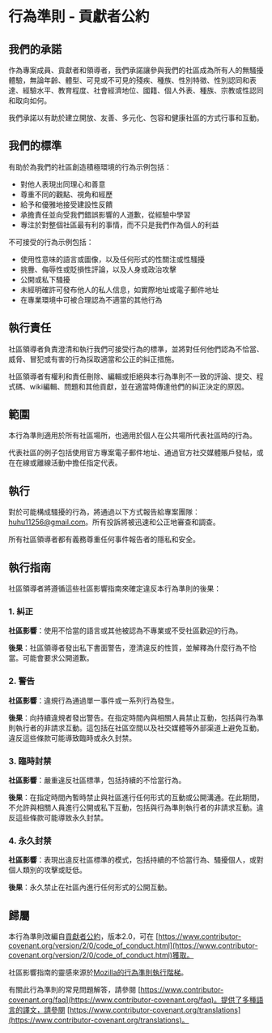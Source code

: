 # 行為準則 - 貢獻者公約

## 我們的承諾

作為專案成員、貢獻者和領導者，我們承諾讓參與我們的社區成為所有人的無騷擾體驗，無論年齡、體型、可見或不可見的殘疾、種族、性別特徵、性別認同和表達、經驗水平、教育程度、社會經濟地位、國籍、個人外表、種族、宗教或性認同和取向如何。

我們承諾以有助於建立開放、友善、多元化、包容和健康社區的方式行事和互動。

## 我們的標準

有助於為我們的社區創造積極環境的行為示例包括：

* 對他人表現出同理心和善意
* 尊重不同的觀點、視角和經歷
* 給予和優雅地接受建設性反饋
* 承擔責任並向受我們錯誤影響的人道歉，從經驗中學習
* 專注於對整個社區最有利的事情，而不只是我們作為個人的利益

不可接受的行為示例包括：

* 使用性意味的語言或圖像，以及任何形式的性關注或性騷擾
* 挑釁、侮辱性或貶損性評論，以及人身或政治攻擊
* 公開或私下騷擾
* 未經明確許可發布他人的私人信息，如實際地址或電子郵件地址
* 在專業環境中可被合理認為不適當的其他行為

## 執行責任

社區領導者負責澄清和執行我們可接受行為的標準，並將對任何他們認為不恰當、威脅、冒犯或有害的行為採取適當和公正的糾正措施。

社區領導者有權利和責任刪除、編輯或拒絕與本行為準則不一致的評論、提交、程式碼、wiki編輯、問題和其他貢獻，並在適當時傳達他們的糾正決定的原因。

## 範圍

本行為準則適用於所有社區場所，也適用於個人在公共場所代表社區時的行為。

代表社區的例子包括使用官方專案電子郵件地址、通過官方社交媒體賬戶發帖，或在在線或離線活動中擔任指定代表。

## 執行

對於可能構成騷擾的行為，將通過以下方式報告給專案團隊：[huhu11256@gmail.com](mailto:huhu11256@gmail.com)。所有投訴將被迅速和公正地審查和調查。

所有社區領導者都有義務尊重任何事件報告者的隱私和安全。

## 執行指南

社區領導者將遵循這些社區影響指南來確定違反本行為準則的後果：

### 1. 糾正

**社區影響**：使用不恰當的語言或其他被認為不專業或不受社區歡迎的行為。

**後果**：社區領導者發出私下書面警告，澄清違反的性質，並解釋為什麼行為不恰當。可能會要求公開道歉。

### 2. 警告

**社區影響**：違規行為通過單一事件或一系列行為發生。

**後果**：向持續違規者發出警告。在指定時間內與相關人員禁止互動，包括與行為準則執行者的非請求互動。這包括在社區空間以及社交媒體等外部渠道上避免互動。違反這些條款可能導致臨時或永久封禁。

### 3. 臨時封禁

**社區影響**：嚴重違反社區標準，包括持續的不恰當行為。

**後果**：在指定時間內暫時禁止與社區進行任何形式的互動或公開溝通。在此期間，不允許與相關人員進行公開或私下互動，包括與行為準則執行者的非請求互動。違反這些條款可能導致永久封禁。

### 4. 永久封禁

**社區影響**：表現出違反社區標準的模式，包括持續的不恰當行為、騷擾個人，或對個人類別的攻擊或貶低。

**後果**：永久禁止在社區內進行任何形式的公開互動。

## 歸屬

本行為準則改編自[貢獻者公約](https://www.contributor-covenant.org)，版本2.0，可在
[https://www.contributor-covenant.org/version/2/0/code_of_conduct.html](https://www.contributor-covenant.org/version/2/0/code_of_conduct.html)獲取。

社區影響指南的靈感來源於[Mozilla的行為準則執行階梯](https://github.com/mozilla/diversity)。

有關此行為準則的常見問題解答，請參閱
[https://www.contributor-covenant.org/faq](https://www.contributor-covenant.org/faq)。提供了多種語言的譯文，請參閱
[https://www.contributor-covenant.org/translations](https://www.contributor-covenant.org/translations)。